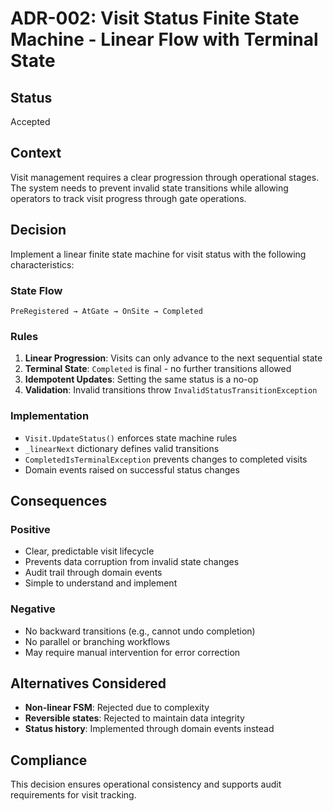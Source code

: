 # ADR-002: Visit Status Finite State Machine - Linear Flow with Terminal State

## Status
Accepted

## Context
Visit management requires a clear progression through operational stages. The system needs to prevent invalid state transitions while allowing operators to track visit progress through gate operations.

## Decision
Implement a linear finite state machine for visit status with the following characteristics:

### State Flow
```
PreRegistered → AtGate → OnSite → Completed
```

### Rules
1. **Linear Progression**: Visits can only advance to the next sequential state
2. **Terminal State**: `Completed` is final - no further transitions allowed
3. **Idempotent Updates**: Setting the same status is a no-op
4. **Validation**: Invalid transitions throw `InvalidStatusTransitionException`

### Implementation
- `Visit.UpdateStatus()` enforces state machine rules
- `_linearNext` dictionary defines valid transitions
- `CompletedIsTerminalException` prevents changes to completed visits
- Domain events raised on successful status changes

## Consequences
### Positive
- Clear, predictable visit lifecycle
- Prevents data corruption from invalid state changes
- Audit trail through domain events
- Simple to understand and implement

### Negative
- No backward transitions (e.g., cannot undo completion)
- No parallel or branching workflows
- May require manual intervention for error correction

## Alternatives Considered
- **Non-linear FSM**: Rejected due to complexity
- **Reversible states**: Rejected to maintain data integrity
- **Status history**: Implemented through domain events instead

## Compliance
This decision ensures operational consistency and supports audit requirements for visit tracking.